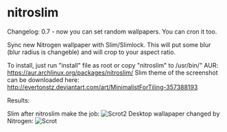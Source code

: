 nitroslim
=========
Changelog:
0.7 - now you can set random wallpapers. You can cron it too.

Sync new Nitrogen wallpaper with Slim/Slimlock. This will put some blur (blur radius is changeble) and will crop to your aspect ratio.

To install, just run "install" file as root or copy "nitroslim" to /usr/bin/"
AUR: https://aur.archlinux.org/packages/nitroslim/
Slim theme of the screenshot can be downloaded here: http://evertonstz.deviantart.com/art/MinimalistForTiling-357388193

Results:

Slim after nitroslim make the job:
![Scrot2](http://i.imgur.com/l9k5sNS.jpg)
Desktop wallapaper changed by Nitrogen:
![Scrot](http://i.imgur.com/GoZOCtD.jpg)

